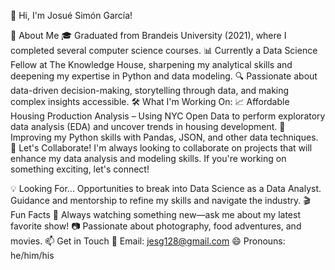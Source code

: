 👋 Hi, I'm Josué Simón García!

🚀 About Me
🎓 Graduated from Brandeis University (2021), where I completed several computer science courses.
📊 Currently a Data Science Fellow at The Knowledge House, sharpening my analytical skills and deepening my expertise in Python and data modeling.
🔍 Passionate about data-driven decision-making, storytelling through data, and making complex insights accessible.
🛠️ What I'm Working On:
📈 Affordable Housing Production Analysis – Using NYC Open Data to perform exploratory data analysis (EDA) and uncover trends in housing development.
🐍 Improving my Python skills with Pandas, JSON, and other data techniques.
🤝 Let's Collaborate!
I'm always looking to collaborate on projects that will enhance my data analysis and modeling skills. If you're working on something exciting, let's connect!

💡 Looking For...
Opportunities to break into Data Science as a Data Analyst.
Guidance and mentorship to refine my skills and navigate the industry.
🎬 Fun Facts
💬 Always watching something new—ask me about my latest favorite show!
📷 Passionate about photography, food adventures, and movies.
📫 Get in Touch
📧 Email: jesg128@gmail.com
😄 Pronouns: he/him/his
